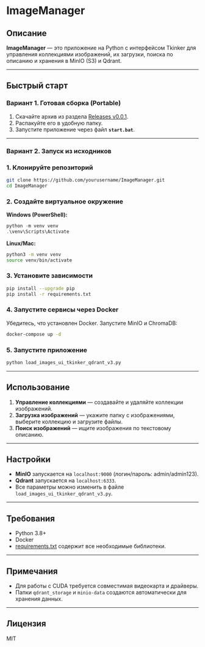 # ImageManager

## Описание

**ImageManager** — это приложение на Python с интерфейсом Tkinker для управления коллекциями изображений, их загрузки, поиска по описанию и хранения в MinIO (S3) и Qdrant.

---

## Быстрый старт

### Вариант 1. Готовая сборка (Portable)

1. Скачайте архив из раздела [Releases v0.0.1](https://github.com/Santat2023/ImageManager/releases/tag/v0.0.1).
2. Распакуйте его в удобную папку.
3. Запустите приложение через файл **`start.bat`**.

---

### Вариант 2. Запуск из исходников


### 1. Клонируйте репозиторий

```bash
git clone https://github.com/yourusername/ImageManager.git
cd ImageManager
```

### 2. Создайте виртуальное окружение


**Windows (PowerShell):**
```powershell
python -m venv venv
.\venv\Scripts\Activate
```

**Linux/Mac:**
```bash
python3 -m venv venv
source venv/bin/activate
```

### 3. Установите зависимости

```bash
pip install --upgrade pip
pip install -r requirements.txt
```

### 4. Запустите сервисы через Docker

Убедитесь, что установлен Docker. Запустите MinIO и ChromaDB:

```bash
docker-compose up -d
```

### 5. Запустите приложение

```bash
python load_images_ui_tkinker_qdrant_v3.py
```

---

## Использование

1. **Управление коллекциями** — создавайте и удаляйте коллекции изображений.
2. **Загрузка изображений** — укажите папку с изображениями, выберите коллекцию и загрузите файлы.
3. **Поиск изображений** — ищите изображения по текстовому описанию.

---

## Настройки

- **MinIO** запускается на `localhost:9000` (логин/пароль: admin/admin123).
- **Qdrant** запускается на `localhost:6333`.
- Все параметры можно изменить в файле `load_images_ui_tkinker_qdrant_v3.py`.

---

## Требования

- Python 3.8+
- Docker
- [requirements.txt](requirements.txt) содержит все необходимые библиотеки.

---

## Примечания

- Для работы с CUDA требуется совместимая видеокарта и драйверы.
- Папки `qdrant_storage` и `minio-data` создаются автоматически для хранения данных.

---

## Лицензия

MIT